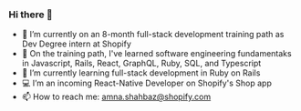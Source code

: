 ### Hi there 👋
- 🔭 I’m currently on an 8-month full-stack development training path as Dev Degree intern at Shopify
- 📝 On the training path, I've learned software engineering fundamentaks in Javascript, Rails, React, GraphQL, Ruby, SQL, and Typescript
- 🌱 I’m currently learning full-stack development in Ruby on Rails
- 💻 I’m an incoming React-Native Developer on Shopify's Shop app
- 📫 How to reach me: amna.shahbaz@shopify.com


